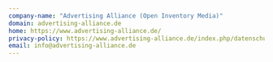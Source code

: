 ```yaml
---
company-name: "Advertising Alliance (Open Inventory Media)"
domain: advertising-alliance.de
home: https://www.advertising-alliance.de/
privacy-policy: https://www.advertising-alliance.de/index.php/datenschutz.html
email: info@advertising-alliance.de
---
```




